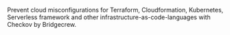 Prevent cloud misconfigurations for Terraform, Cloudformation, Kubernetes, Serverless framework and other infrastructure-as-code-languages with Checkov by Bridgecrew.
